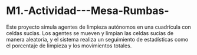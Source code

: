 # M1.-Actividad---Mesa-Rumbas-
Este proyecto simula agentes de limpieza autónomos en una cuadrícula con celdas sucias. Los agentes se mueven y limpian las celdas sucias de manera aleatoria, y el sistema realiza un seguimiento de estadísticas como el porcentaje de limpieza y los movimientos totales.
